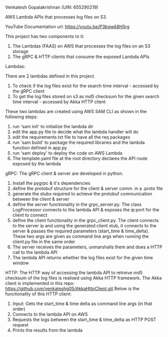 Venkatesh Gopalakrishnan (UIN: 655290219)

AWS Lambda APIs that processes log files on S3.

YouTube Documentation url: https://youtu.be/P3bqwA8H5rg

This project has two components to it:
  1) The Lambdas (FAAS) on AWS that processes the log files on an S3 storage
  2) The gRPC & HTTP clients that consume the exposed Lambda APIs
  
 Lambdas:
 
 There are 2 lambdas defined in this project.
  1) To check if the log files exist for the search time interval - accessed by the gRPC client
  2) To get the log files stored on s3 as md5 checksum for the given search time interval - accessed by Akka HTTP client
  
 These two lambdas are created using AWS SAM CLI as shown in the following steps:
  1) run 'sam init' to initialize the lambda dir
  2) edit the app.py file to decide what the lambda handler will do
  3) edit the requirements.txt file to have all the req packages
  4) run 'sam build' to package the required libraries and the lambda function defined in app.py
  5) run 'sam deploy' to deploy the code on AWS Lambda
  6) The template.yaml file at the root directory declares the API route exposed by the lambda
  
 gRPC:
  The gRPC client & server are developed in python.
  1) Install the pygrpc & it's dependencies
  2) define the protobuf structure for the client & server comm. in a .proto file
  3) generate the stubs required to achieve the protobuf communication between the client & server
  4) define the server functionality in the grpc_server.py. The class LogProcessor connects to the lambda API & exposes the ip:port for the client to connect
  5) define the client functionality in the grpc_client.py. The client connects to the server ip and using the generated client stub, it connects to the server & passes the required parameters (start_time & time_delta). These two args are given as command line args when running the client.py file in the same order
  6) The server receives the parameters, unmarshalls them and does a HTTP call to the lambda API
  7) The lambda API returns whether the log files exist for the given time window
  
HTTP:
 The HTTP way of accessing the lambda API to retreive md5 checksum of the log files is realised using Akka HTTP framework.
 The Akka client is implemented in this repo: https://github.com/venkateshg05/AkkaHttpClient.git
 Below is the functionality of this HTTP client:
   1) Input: Gets the start_time & time delta as command line args (in that order)
   2) Connects to the lambda API on AWS
   3) Requests the logs between the start_time & time_delta as HTTP POST request
   4) Prints the results from the lambda
